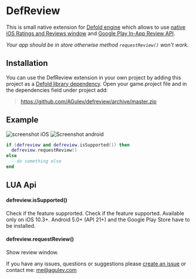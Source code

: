 # DefReview

This is small native extension for [Defold engine](http://www.defold.com) which allows to use [native iOS Ratings and Reviews window](https://developer.apple.com/ios/human-interface-guidelines/system-capabilities/ratings-and-reviews/) and [Google Play In-App Review API](https://developer.android.com/guide/playcore/in-app-review).

_Your app should be in store otherwise method `requestReview()` won't work._

## Installation

You can use the DefReview extension in your own project by adding this project as a [Defold library dependency](http://www.defold.com/manuals/libraries/).
Open your game.project file and in the dependencies field under project add:

>https://github.com/AGulev/defreview/archive/master.zip

## Example
![screenshot iOS](https://cdn.rawgit.com/AGulev/defreview/50891dc0/example/example_image.png)
![Screenshot android](https://user-images.githubusercontent.com/2209596/95632078-26a1d400-0a85-11eb-8d34-e25ec25d8b29.png)
```lua
if (defreview and defreview.isSupported()) then
  defreview.requestReview()
else
  --do something else
end
```

## LUA Api
#### defreview.isSupported()
Check if the feature supprorted.
Check if the feature supported.
Available only on iOS 10.3+.
Android 5.0+ (API 21+) and the Google Play Store have to be installed.
#### defreview.requestReview()
Show review window.



If you have any issues, questions or suggestions please [create an issue](https://github.com/AGulev/DefVideoAds/issues) or contact me: me@agulev.com
